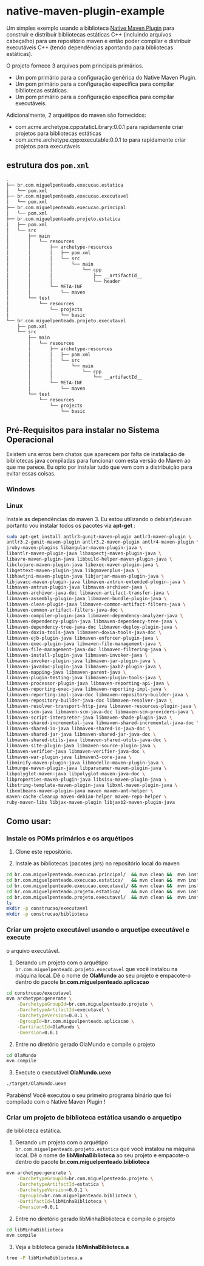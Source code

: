 # native-maven-plugin-example

Um simples exemplo usando a biblioteca [Native Maven Plugin](https://www.mojohaus.org/maven-native/native-maven-plugin/) 
para construir e distribuir bibliotecas estáticas C++ 
(incluindo arquivos cabeçalho) para um repositório maven 
e então poder compilar e distribuir executáveis C++ 
(tendo dependências apontando para bibliotecas estáticas).

O projeto fornece 3 arquivos pom principais primários.
- Um pom primário para a configuração genérica do Native Maven Plugin.
- Um pom primário para a configuração específica para compilar bibliotecas estáticas.
- Um pom primário para a configuração específica para compilar executáveis.

Adicionalmente, 2 arquétipos do maven são fornecidos:
- com.acme.archetype.cpp:staticLibrary:0.0.1 para rapidamente criar projetos para bibliotecas estáticas
- com.acme.archetype.cpp:executable:0.0.1 to para rapidamente criar projetos para executáveis

## estrutura dos `pom.xml`

```bash
.
├── br.com.miguelpenteado.execucao.estatica
│   └── pom.xml
├── br.com.miguelpenteado.execucao.executavel
│   └── pom.xml
├── br.com.miguelpenteado.execucao.principal
│   └── pom.xml
├── br.com.miguelpenteado.projeto.estatica
│   ├── pom.xml
│   └── src
│       ├── main
│       │   └── resources
│       │       ├── archetype-resources
│       │       │   ├── pom.xml
│       │       │   └── src
│       │       │       └── main
│       │       │           └── cpp
│       │       │               ├── __artifactId__
│       │       │               └── header
│       │       └── META-INF
│       │           └── maven
│       └── test
│           └── resources
│               └── projects
│                   └── basic
└── br.com.miguelpenteado.projeto.executavel
    ├── pom.xml
    └── src
        ├── main
        │   └── resources
        │       ├── archetype-resources
        │       │   ├── pom.xml
        │       │   └── src
        │       │       └── main
        │       │           └── cpp
        │       │               └── __artifactId__
        │       └── META-INF
        │           └── maven
        └── test
            └── resources
                └── projects
                    └── basic

```

## Pré-Requisitos para instalar no Sistema Operacional

Existem uns erros bem chatos que aparecem por falta de instalação de 
bibliotecas java compiladas para funcionar com esta versão do Maven ao
que me parece.
Eu opto por instalar tudo que vem com a distribuição para evitar essas
coisas.

### Windows

### Linux

Instale as dependências do maven 3. Eu estou utilizando o debian\devuan
portanto vou instalar todos os pacotes via **apt-get** :

```bash
sudo apt-get install antlr3-gunit-maven-plugin antlr3-maven-plugin \
antlr3.2-gunit-maven-plugin antlr3.2-maven-plugin antlr4-maven-plugin \
jruby-maven-plugins libangular-maven-plugin-java \
libantlr-maven-plugin-java libaspectj-maven-plugin-java \
libavro-maven-plugin-java libbuild-helper-maven-plugin-java \
libclojure-maven-plugin-java libexec-maven-plugin-java \
libgettext-maven-plugin-java libgmavenplus-java \
libhawtjni-maven-plugin-java libjarjar-maven-plugin-java \
libjavacc-maven-plugin-java libmaven-antrun-extended-plugin-java \
libmaven-antrun-plugin-java libmaven-archiver-java \
libmaven-archiver-java-doc libmaven-artifact-transfer-java \
libmaven-assembly-plugin-java libmaven-bundle-plugin-java \
libmaven-clean-plugin-java libmaven-common-artifact-filters-java \
libmaven-common-artifact-filters-java-doc \
libmaven-compiler-plugin-java libmaven-dependency-analyzer-java \
libmaven-dependency-plugin-java libmaven-dependency-tree-java \
libmaven-dependency-tree-java-doc libmaven-deploy-plugin-java \
libmaven-doxia-tools-java libmaven-doxia-tools-java-doc \
libmaven-ejb-plugin-java libmaven-enforcer-plugin-java \
libmaven-exec-plugin-java libmaven-file-management-java \
libmaven-file-management-java-doc libmaven-filtering-java \
libmaven-install-plugin-java libmaven-invoker-java \
libmaven-invoker-plugin-java libmaven-jar-plugin-java \
libmaven-javadoc-plugin-java libmaven-jaxb2-plugin-java \
libmaven-mapping-java libmaven-parent-java \
libmaven-plugin-testing-java libmaven-plugin-tools-java \
libmaven-processor-plugin-java libmaven-reporting-api-java \
libmaven-reporting-exec-java libmaven-reporting-impl-java \
libmaven-reporting-impl-java-doc libmaven-repository-builder-java \
libmaven-repository-builder-java-doc libmaven-resolver-java \
libmaven-resolver-transport-http-java libmaven-resources-plugin-java \
libmaven-scm-java libmaven-scm-java-doc libmaven-scm-providers-java \
libmaven-script-interpreter-java libmaven-shade-plugin-java \
libmaven-shared-incremental-java libmaven-shared-incremental-java-doc \
libmaven-shared-io-java libmaven-shared-io-java-doc \
libmaven-shared-jar-java libmaven-shared-jar-java-doc \
libmaven-shared-utils-java libmaven-shared-utils-java-doc \
libmaven-site-plugin-java libmaven-source-plugin-java \
libmaven-verifier-java libmaven-verifier-java-doc \
libmaven-war-plugin-java libmaven3-core-java \
libminify-maven-plugin-java libmodello-maven-plugin-java \
libmunge-maven-plugin-java libparanamer-maven-plugin-java \
libpolyglot-maven-java libpolyglot-maven-java-doc \
libproperties-maven-plugin-java libsisu-maven-plugin-java \
libstring-template-maven-plugin-java libxml-maven-plugin-java \
libxmlbeans-maven-plugin-java maven maven-ant-helper \
maven-cache-cleanup maven-debian-helper maven-repo-helper \
ruby-maven-libs libjax-maven-plugin libjaxb2-maven-plugin-java 

```



## Como usar:

### Instale os POMs primários e os arquétipos

1.  Clone este repositório.

2. Instale as bibliotecas (pacotes jars) no repositório local do maven

```bash
cd br.com.miguelpenteado.execucao.principal/  && mvn clean &&  mvn install && cd ../
cd br.com.miguelpenteado.execucao.estatica/   && mvn clean &&  mvn install && cd ../
cd br.com.miguelpenteado.execucao.executavel/ && mvn clean &&  mvn install && cd ../
cd br.com.miguelpenteado.projeto.estatica/    && mvn clean &&  mvn install && cd ../
cd br.com.miguelpenteado.projeto.executavel/  && mvn clean &&  mvn install && cd ../
ls
mkdir -p construcao/executavel
mkdir -p construcao/biblioteca
```

### Criar um projeto executável usando o arquetipo executável e execute
o arquivo executável.

1. Gerando um projeto com o arquétipo 
`br.com.miguelpenteado.projeto.executavel` que você instalou na 
máquina local. Dê o nome de **OlaMundo** ao seu projeto e empacote-o
dentro do pacote **br.com.miguelpenteado.aplicacao**

```bash
cd construcao/executavel
mvn archetype:generate \
	-DarchetypeGroupId=br.com.miguelpenteado.projeto \
	-DarchetypeArtifactId=executavel \
	-DarchetypeVersion=0.0.1 \
	-DgroupId=br.com.miguelpenteado.aplicacao \
	-DartifactId=OlaMundo \
	-Dversion=0.0.1
```
2. Entre no diretório gerado OlaMundo e compile o projeto
```bash
cd OlaMundo
mvn compile
```

3. Execute o executável **OlaMundo.uexe**
```bash
./target/OlaMundo.uexe
```

Parabéns! Você executou o seu primeiro programa binário que foi 
compilado com o Native Maven Plugin !

### Criar um projeto de biblioteca estática usando o arquetipo
de biblioteca estática.


1. Gerando um projeto com o arquétipo 
`br.com.miguelpenteado.projeto.estatica` que você instalou na 
máquina local. Dê o nome de **libMinhaBiblioteca** ao seu projeto e 
empacote-o dentro do pacote **br.com.miguelpenteado.biblioteca**

```bash
mvn archetype:generate \
	-DarchetypeGroupId=br.com.miguelpenteado.projeto \
	-DarchetypeArtifactId=estatica \
	-DarchetypeVersion=0.0.1 \
	-DgroupId=br.com.miguelpenteado.biblioteca \
	-DartifactId=libMinhaBiblioteca \
	-Dversion=0.0.1
```
2. Entre no diretório gerado libMinhaBiblioteca e compile o projeto
```bash
cd libMinhaBiblioteca
mvn compile
```

3. Veja a bibloteca gerada **libMinhaBiblioteca.a**
```bash
tree -P libMinhaBiblioteca.a
```

